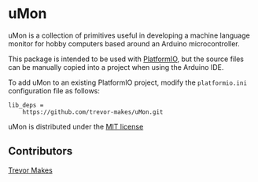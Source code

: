 # uMon

uMon is a collection of primitives useful in developing a machine language monitor for hobby computers based around an Arduino microcontroller.

This package is intended to be used with [PlatformIO](https://platformio.org/), but the source files can be manually copied into a project when using the Arduino IDE.

To add uMon to an existing PlatformIO project, modify the `platformio.ini` configuration file as follows:

```
lib_deps =
    https://github.com/trevor-makes/uMon.git
```

uMon is distributed under the [MIT license](LICENSE.txt)

## Contributors

[Trevor Makes](mailto:the.trevor.makes@gmail.com)
